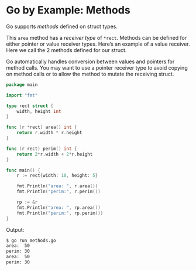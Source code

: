 # Go by Example: Methods

Go supports _methods_ defined on struct types. 

This `area` method has a _receiver type_ of `*rect`. Methods can be defined for either pointer or value receiver types. Here’s an example of a value receiver. Here we call the 2 methods defined for our struct.

Go automatically handles conversion between values and pointers for method calls. You may want to use a pointer receiver type to avoid copying on method calls or to allow the method to mutate the receiving struct. 
 
```go
package main

import "fmt"

type rect struct {
    width, height int
}

func (r *rect) area() int {
    return r.width * r.height
}

func (r rect) perim() int {
    return 2*r.width + 2*r.height
}

func main() {
    r := rect{width: 10, height: 5}

    fmt.Println("area: ", r.area())
    fmt.Println("perim:", r.perim())

    rp := &r
    fmt.Println("area: ", rp.area())
    fmt.Println("perim:", rp.perim())
}
```

Output:

```Bash
$ go run methods.go 
area:  50
perim: 30
area:  50
perim: 30
```